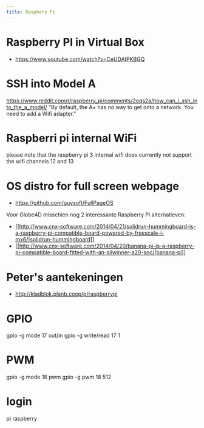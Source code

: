 ```yaml
---
title: Raspbery Pi
---
```


# Raspberry PI in Virtual Box
* https://www.youtube.com/watch?v=CeUDAIPKBGQ

# SSH into Model A
https://www.reddit.com/r/raspberry_pi/comments/2oqs2a/how_can_i_ssh_into_the_a_model/
"By default, the A+ has no way to get onto a network. You need to add a Wifi adapter."

# Raspberri pi internal WiFi
please note that the raspberry pi 3 internal wifi does currently not support the wifi channels 12 and 13

# OS distro for full screen webpage
* https://github.com/guysoft/FullPageOS

Voor Globe4D misschien nog 2 interessante Raspberry Pi alternatieven: 
* [[http://www.cnx-software.com/2014/04/21/solidrun-hummingboard-is-a-raspberry-pi-compatible-board-powered-by-freescale-i-mx6/|solidrun-hummingboard]]
* [[http://www.cnx-software.com/2014/04/20/banana-pi-is-a-raspberry-pi-compatible-board-fitted-with-an-allwinner-a20-soc/|banana-pi]]

# Peter's aantekeningen
* http://kladblok.planb.coop/p/raspberrypi

# GPIO
gpio -g mode 17 out/in
gpio -g write/read 17 1

# PWM
gpio -g mode 18 pwm
gpio -g pwm 18 512

# login
pi
raspberry
